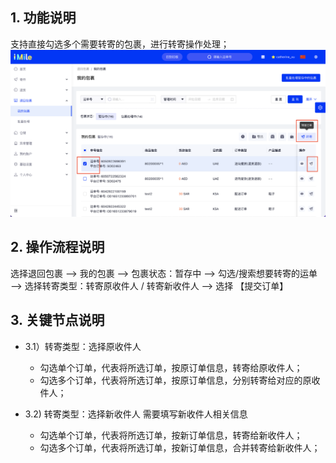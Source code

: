 
## 1. 功能说明
支持直接勾选多个需要转寄的包裹，进行转寄操作处理；
![avatar](../imgs/11.png)


## 2. 操作流程说明
选择退回包裹 —> 我的包裹 —> 包裹状态：暂存中 —> 勾选/搜索想要转寄的运单 —> 选择转寄类型：转寄原收件人 / 转寄新收件人 —> 选择 【提交订单】


## 3. 关键节点说明
- 3.1）转寄类型：选择原收件人
  * 勾选单个订单，代表将所选订单，按原订单信息，转寄给原收件人；
  * 勾选多个订单，代表将所选订单，按原订单信息，分别转寄给对应的原收件人；

- 3.2) 转寄类型：选择新收件人
  需要填写新收件人相关信息
  * 勾选单个订单，代表将所选订单，按新订单信息，转寄给新收件人；
  * 勾选多个订单，代表将所选订单，按新订单信息，合并转寄给新收件人；
